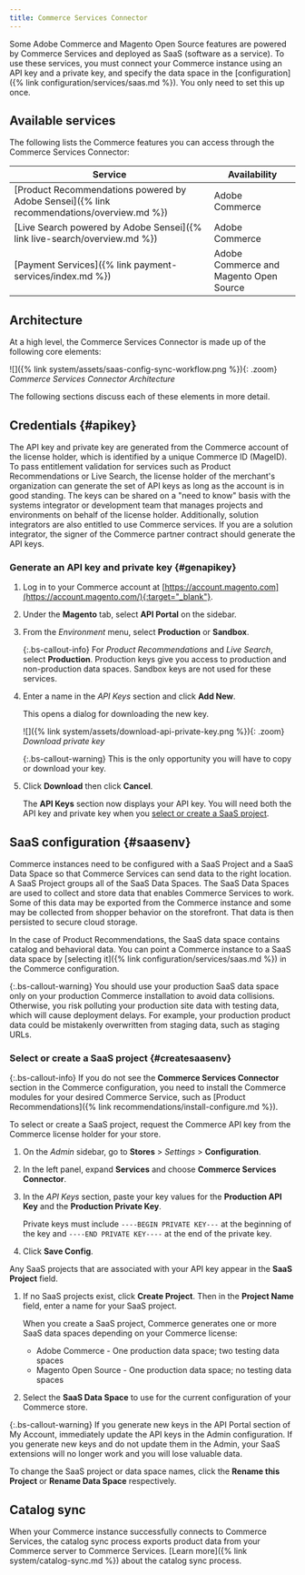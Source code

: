 ```yaml
---
title: Commerce Services Connector
---
```


Some Adobe Commerce and Magento Open Source features are powered by Commerce Services and deployed as SaaS (software as a service). To use these services, you must connect your Commerce instance using an API key and a private key, and specify the data space in the [configuration]({% link configuration/services/saas.md %}). You only need to set this up once.

## Available services

The following lists the Commerce features you can access through the Commerce Services Connector:

Service | Availability
---|---
[Product Recommendations powered by Adobe Sensei]({% link recommendations/overview.md %}) | Adobe Commerce
[Live Search powered by Adobe Sensei]({% link live-search/overview.md %}) | Adobe Commerce
[Payment Services]({% link payment-services/index.md %}) | Adobe Commerce and Magento Open Source

## Architecture

At a high level, the Commerce Services Connector is made up of the following core elements:

![]({% link system/assets/saas-config-sync-workflow.png %}){: .zoom}
_Commerce Services Connector Architecture_

The following sections discuss each of these elements in more detail.

## Credentials {#apikey}

The API key and private key are generated from the Commerce account of the license holder, which is identified by a unique Commerce ID (MageID). To pass entitlement validation for services such as Product Recommendations or Live Search, the license holder of the merchant's organization can generate the set of API keys as long as the account is in good standing. The keys can be shared on a "need to know" basis with the systems integrator or development team that manages projects and environments on behalf of the license holder. Additionally, solution integrators are also entitled to use Commerce services. If you are a solution integrator, the signer of the Commerce partner contract should generate the API keys.

### Generate an API key and private key {#genapikey}

1. Log in to your Commerce account at [https://account.magento.com](https://account.magento.com/){:target="_blank"}.

1. Under the **Magento** tab, select **API Portal** on the sidebar.

1. From the _Environment_ menu, select **Production** or **Sandbox**.

   {:.bs-callout-info}
   For _Product Recommendations_ and _Live Search_, select **Production**. Production keys give you access to production and non-production data spaces. Sandbox keys are not used for these services.

1. Enter a name in the _API Keys_ section and click **Add New**.

   This opens a dialog for downloading the new key.

   ![]({% link system/assets/download-api-private-key.png %}){: .zoom}
   _Download private key_

   {:.bs-callout-warning}
   This is the only opportunity you will have to copy or download your key.

1. Click **Download** then click **Cancel**.

   The **API Keys** section now displays your API key. You will need both the API key and private key when you [select or create a SaaS project](#createsaasenv).

## SaaS configuration {#saasenv}

Commerce instances need to be configured with a SaaS Project and a SaaS Data Space so that Commerce Services can send data to the right location. A SaaS Project groups all of the SaaS Data Spaces. The SaaS Data Spaces are used to collect and store data that enables Commerce Services to work. Some of this data may be exported from the Commerce instance and some may be collected from shopper behavior on the storefront. That data is then persisted to secure cloud storage.

In the case of Product Recommendations, the SaaS data space contains catalog and behavioral data. You can point a Commerce instance to a SaaS data space by [selecting it]({% link configuration/services/saas.md %}) in the Commerce configuration.

{:.bs-callout-warning}
You should use your production SaaS data space only on your production Commerce installation to avoid data collisions. Otherwise, you risk polluting your production site data with testing data, which will cause deployment delays. For example, your production product data could be mistakenly overwritten from staging data, such as staging URLs.

### Select or create a SaaS project {#createsaasenv}

{:.bs-callout-info}
If you do not see the **Commerce Services Connector** section in the Commerce configuration, you need to install the Commerce modules for your desired Commerce Service, such as [Product Recommendations]({% link recommendations/install-configure.md %}).

To select or create a SaaS project, request the Commerce API key from the Commerce license holder for your store.

1. On the _Admin_ sidebar, go to **Stores** > _Settings_ > **Configuration**.

1. In the left panel, expand **Services** and choose **Commerce Services Connector**.

1. In the _API Keys_ section, paste your key values for the **Production API Key** and the **Production Private Key**.

   Private keys must include `----BEGIN PRIVATE KEY---` at the beginning of the key and `----END PRIVATE KEY----` at the end of the private key.

1. Click **Save Config**.

  Any SaaS projects that are associated with your API key appear in the **SaaS Project** field.

1. If no SaaS projects exist, click **Create Project**. Then in the **Project Name** field, enter a name for your SaaS project.

   When you create a SaaS project, Commerce generates one or more SaaS data spaces depending on your Commerce license:
   - Adobe Commerce - One production data space; two testing data spaces
   - Magento Open Source - One production data space; no testing data spaces

1. Select the **SaaS Data Space** to use for the current configuration of your Commerce store.

{:.bs-callout-warning}
If you generate new keys in the API Portal section of My Account, immediately update the API keys in the Admin configuration. If you generate new keys and do not update them in the Admin, your SaaS extensions will no longer work and you will lose valuable data.

To change the SaaS project or data space names, click the **Rename this Project** or **Rename Data Space** respectively.

## Catalog sync

When your Commerce instance successfully connects to Commerce Services, the catalog sync process exports product data from your Commerce server to Commerce Services. [Learn more]({% link system/catalog-sync.md %}) about the catalog sync process.
